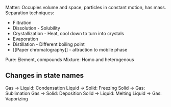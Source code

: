 Matter: Occupies volume and space, particles in constant motion, has mass.
Separation techniques:
- Filtration 
- Dissolution - Solubility
- Crystallization - Heat, cool down to turn into crystals
- Evaporation
- Distillation - Different boiling point
- [[Paper chromatography]] - attraction to mobile phase

Pure: Element, compounds
Mixture: Homo and heterogenous

## Changes in state names
Gas $\to$ Liquid: Condensation
Liquid $\to$ Solid: Freezing
Solid $\to$ Gas: Sublimation
Gas $\to$ Solid: Deposition
Solid $\to$ Liquid: Melting
Liquid $\to$ Gas: Vaporizing


